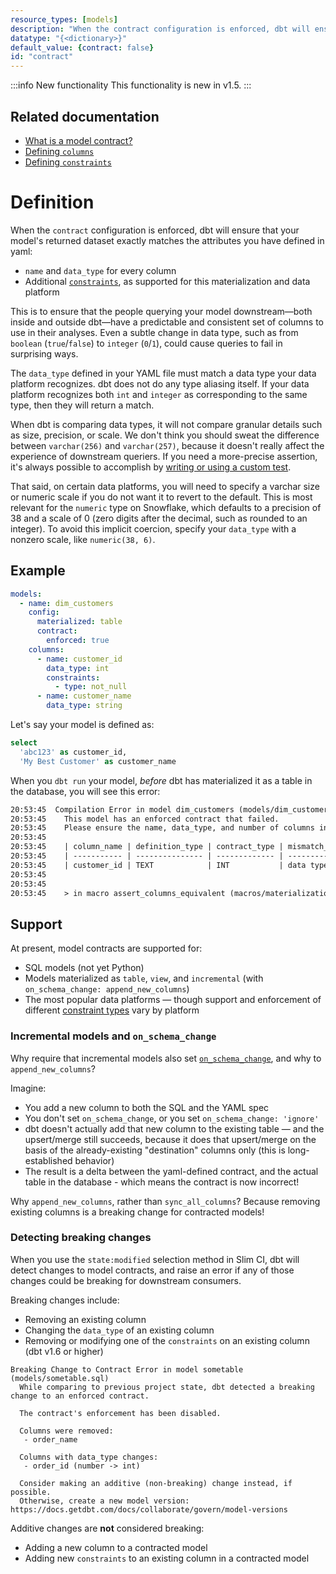 ```yaml
---
resource_types: [models]
description: "When the contract configuration is enforced, dbt will ensure that your model's returned dataset exactly matches the attributes you have defined in yaml, such as name and data_type, as well as any additional constraints supported by the data platform."
datatype: "{<dictionary>}"
default_value: {contract: false}
id: "contract"
---
```


:::info New functionality
This functionality is new in v1.5.
:::

## Related documentation
- [What is a model contract?](/docs/collaborate/govern/model-contracts)
- [Defining `columns`](/reference/resource-properties/columns)
- [Defining `constraints`](/reference/resource-properties/constraints)

# Definition

When the `contract` configuration is enforced, dbt will ensure that your model's returned dataset exactly matches the attributes you have defined in yaml:
- `name` and `data_type` for every column
- Additional [`constraints`](/reference/resource-properties/constraints), as supported for this materialization and data platform

This is to ensure that the people querying your model downstream—both inside and outside dbt—have a predictable and consistent set of columns to use in their analyses. Even a subtle change in data type, such as from `boolean` (`true`/`false`) to `integer` (`0`/`1`), could cause queries to fail in surprising ways.

The `data_type` defined in your YAML file must match a data type your data platform recognizes. dbt does not do any type aliasing itself. If your data platform recognizes both `int` and `integer` as corresponding to the same type, then they will return a match.

When dbt is comparing data types, it will not compare granular details such as size, precision, or scale. We don't think you should sweat the difference between `varchar(256)` and `varchar(257)`, because it doesn't really affect the experience of downstream queriers. If you need a more-precise assertion, it's always possible to accomplish by [writing or using a custom test](/guides/best-practices/writing-custom-generic-tests).

That said, on certain data platforms, you will need to specify a varchar size or numeric scale if you do not want it to revert to the default. This is most relevant for the `numeric` type on Snowflake, which defaults to a precision of 38 and a scale of 0 (zero digits after the decimal, such as rounded to an integer). To avoid this implicit coercion, specify your `data_type` with a nonzero scale, like `numeric(38, 6)`.

## Example

<File name='models/dim_customers.yml'>

```yml
models:
  - name: dim_customers
    config:
      materialized: table
      contract:
        enforced: true
    columns:
      - name: customer_id
        data_type: int
        constraints:
          - type: not_null
      - name: customer_name
        data_type: string
```

</File>

Let's say your model is defined as:

<File name='models/dim_customers.sql'>

```sql
select
  'abc123' as customer_id,
  'My Best Customer' as customer_name
```

</File>

When you `dbt run` your model, _before_ dbt has materialized it as a table in the database, you will see this error:
```txt
20:53:45  Compilation Error in model dim_customers (models/dim_customers.sql)
20:53:45    This model has an enforced contract that failed.
20:53:45    Please ensure the name, data_type, and number of columns in your contract match the columns in your model's definition.
20:53:45
20:53:45    | column_name | definition_type | contract_type | mismatch_reason    |
20:53:45    | ----------- | --------------- | ------------- | ------------------ |
20:53:45    | customer_id | TEXT            | INT           | data type mismatch |
20:53:45
20:53:45
20:53:45    > in macro assert_columns_equivalent (macros/materializations/models/table/columns_spec_ddl.sql)
```

## Support

At present, model contracts are supported for:
- SQL models (not yet Python)
- Models materialized as `table`, `view`, and `incremental` (with `on_schema_change: append_new_columns`)
- The most popular data platforms — though support and enforcement of different [constraint types](/reference/resource-properties/constraints) vary by platform

### Incremental models and `on_schema_change`

Why require that incremental models also set [`on_schema_change`](/docs/build/incremental-models#what-if-the-columns-of-my-incremental-model-change), and why to `append_new_columns`?

Imagine:
- You add a new column to both the SQL and the YAML spec
- You don't set `on_schema_change`, or you set `on_schema_change: 'ignore'`
- dbt doesn't actually add that new column to the existing table — and the upsert/merge still succeeds, because it does that upsert/merge on the basis of the already-existing "destination" columns only (this is long-established behavior)
- The result is a delta between the yaml-defined contract, and the actual table in the database - which means the contract is now incorrect!

Why `append_new_columns`, rather than `sync_all_columns`? Because removing existing columns is a breaking change for contracted models!

### Detecting breaking changes

When you use the `state:modified` selection method in Slim CI, dbt will detect changes to model contracts, and raise an error if any of those changes could be breaking for downstream consumers.

Breaking changes include:
- Removing an existing column
- Changing the `data_type` of an existing column
- Removing or modifying one of the `constraints` on an existing column (dbt v1.6 or higher)

```
Breaking Change to Contract Error in model sometable (models/sometable.sql)
  While comparing to previous project state, dbt detected a breaking change to an enforced contract.

  The contract's enforcement has been disabled.

  Columns were removed:
   - order_name

  Columns with data_type changes:
   - order_id (number -> int)

  Consider making an additive (non-breaking) change instead, if possible.
  Otherwise, create a new model version: https://docs.getdbt.com/docs/collaborate/govern/model-versions
```

Additive changes are **not** considered breaking:
- Adding a new column to a contracted model
- Adding new `constraints` to an existing column in a contracted model
